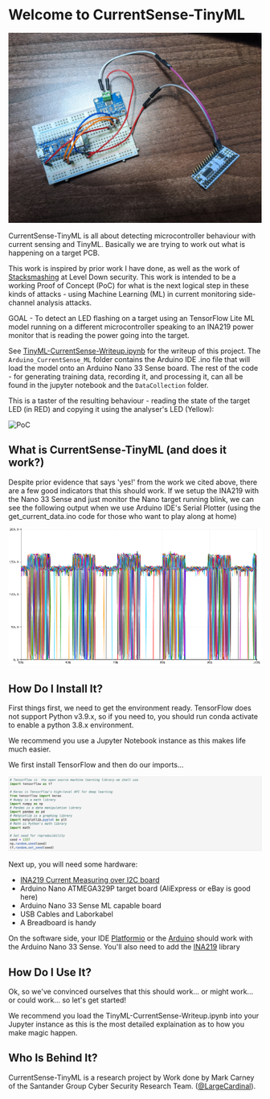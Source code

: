 # Welcome to CurrentSense-TinyML

![Intro](media/currentsense-ML-photo.jpeg)

CurrentSense-TinyML is all about detecting microcontroller behaviour with current sensing and TinyML. Basically we are trying to work out what is happening on a target PCB.

This work is inspired by prior work I have done, as well as the work of [Stacksmashing](https://twitter.com/stacksmashing) at Level Down security. This work is intended to be a working Proof of Concept (PoC) for what is the next logical step in these kinds of attacks - using Machine Learning (ML) in current monitoring side-channel analysis attacks.

GOAL - To detect an LED flashing on a target using an TensorFlow Lite ML model running on a different microcontroller speaking to an INA219 power monitor that is reading the power going into the target.

See [TinyML-CurrentSense-Writeup.ipynb](TinyML-CurrentSense-Writeup.ipynb) for the writeup of this project. The `Arduino_CurrentSense_ML` folder contains the Arduino IDE .ino file that will load the model onto an Arduino Nano 33 Sense board. The rest of the code - for generating training data, recording it, and processing it, can all be found in the jupyter notebook and the `DataCollection` folder.

This is a taster of the resulting behaviour - reading the state of the target LED (in RED) and copying it using the analyser's LED (Yellow):

![PoC](media/proof_of_concept.gif)

## What is CurrentSense-TinyML (and does it work?)

Despite prior evidence that says 'yes!' from the work we cited above, there are a few good indicators that this should work. If we setup the INA219 with the Nano 33 Sense and just monitor the Nano target running blink, we can see the following output when we use Arduino IDE's Serial Plotter (using the get_current_data.ino code for those who want to play along at home)

![initial motivation](media/currentsense-ML-init.png)

## How Do I Install It?

First things first, we need to get the environment ready. TensorFlow does not support Python v3.9.x, so if you need to, you should run conda activate to enable a python 3.8.x environment. 

We recommend you use a Jupyter Notebook instance as this makes life much easier. 

We first install TensorFlow and then do our imports...

![Tensorflow](media/tensorflow.png)

Next up, you will need some hardware:

* [INA219 Current Measuring over I2C board](https://www.adafruit.com/product/904) 
* Arduino Nano ATMEGA329P target board (AliExpress or eBay is good here)
* Arduino Nano 33 Sense ML capable board
* USB Cables and Laborkabel
* A Breadboard is handy

On the software side, your IDE [Platformio](https://platformio.org) or the [Arduino](https://www.arduino.cc/en/software) should work with the Arduino Nano 33 Sense. You'll also need to add the [INA219](https://github.com/adafruit/Adafruit_INA219) library

## How Do I Use It?

Ok, so we've convinced ourselves that this should work... or might work... or could work... so let's get started!

We recommend you load the TinyML-CurrentSense-Writeup.ipynb into your Jupyter instance as this is the most detailed explaination as to how you make magic happen. 

## Who Is Behind It?

CurrentSense-TinyML is a research project by Work done by Mark Carney of the Santander Group Cyber Security Research Team. ([@LargeCardinal](https://twitter.com/LargeCardinal)).


